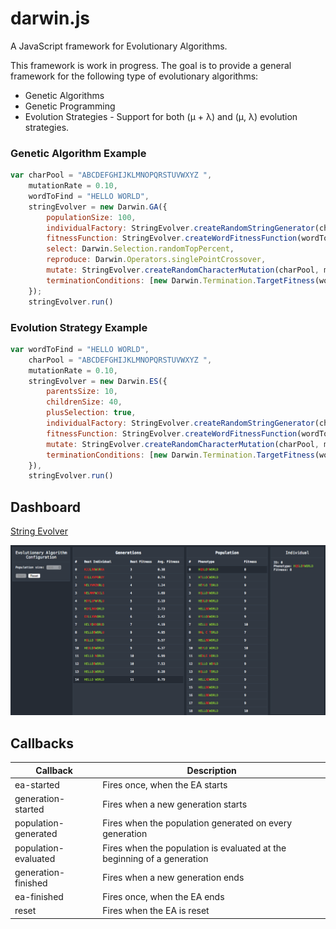 darwin.js
=========

A JavaScript framework for Evolutionary Algorithms.

This framework is work in progress. The goal is to provide a general framework for the following type of
evolutionary algorithms:

- Genetic Algorithms
- Genetic Programming
- Evolution Strategies - Support for both (μ + λ) and (μ, λ) evolution strategies.

### Genetic Algorithm Example

```javascript
var charPool = "ABCDEFGHIJKLMNOPQRSTUVWXYZ ",
    mutationRate = 0.10,
    wordToFind = "HELLO WORLD",
    stringEvolver = new Darwin.GA({
        populationSize: 100,
        individualFactory: StringEvolver.createRandomStringGenerator(charPool, wordToFind.length),
        fitnessFunction: StringEvolver.createWordFitnessFunction(wordToFind),
        select: Darwin.Selection.randomTopPercent,
        reproduce: Darwin.Operators.singlePointCrossover,
        mutate: StringEvolver.createRandomCharacterMutation(charPool, mutationRate),
        terminationConditions: [new Darwin.Termination.TargetFitness(wordToFind.length)]
    });
    stringEvolver.run()
```

### Evolution Strategy Example

```javascript
var wordToFind = "HELLO WORLD",
    charPool = "ABCDEFGHIJKLMNOPQRSTUVWXYZ ",
    mutationRate = 0.10,
    stringEvolver = new Darwin.ES({
        parentsSize: 10,
        childrenSize: 40,
        plusSelection: true,
        individualFactory: StringEvolver.createRandomStringGenerator(charPool, wordToFind.length),
        fitnessFunction: StringEvolver.createWordFitnessFunction(wordToFind),
        mutate: StringEvolver.createRandomCharacterMutation(charPool, mutationRate),
        terminationConditions: [new Darwin.Termination.TargetFitness(wordToFind.length)]
    }),
    stringEvolver.run()
```

## Dashboard

[String Evolver](https://rawgit.com/davidrobles/darwin.js/master/examples/string-evolver/index.html)

![Monte Carlo PI Demo](examples/string-evolver/string-evolver.png "Monte Carlo PI Demo")

## Callbacks

| Callback                   | Description
| -------------------------- | -----------
| ea-started                 | Fires once, when the EA starts
| generation-started         | Fires when a new generation starts
| population-generated       | Fires when the population generated on every generation
| population-evaluated       | Fires when the population is evaluated at the beginning of a generation
| generation-finished        | Fires when a new generation ends
| ea-finished                | Fires once, when the EA ends
| reset                      | Fires when the EA is reset

